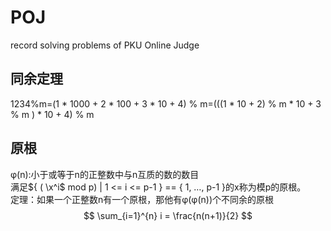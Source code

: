 # POJ
record solving problems of PKU Online Judge

## 同余定理
1234%m=(1 * 1000 + 2 * 100 + 3 * 10 + 4) % m=(((1 * 10 + 2) % m * 10 + 3 % m ) * 10 + 4) % m

## 原根
&#966;(n):小于或等于n的正整数中与n互质的数的数目\
满足${ ( \x^i$ mod p) | 1 <= i <= p-1 } == { 1, …, p-1 }的x称为模p的原根。\
定理：如果一个正整数n有一个原根，那他有&#966;(&#966;(n))个不同余的原根
$$
\sum_{i=1}^{n} i = \frac{n(n+1)}{2}
$$

